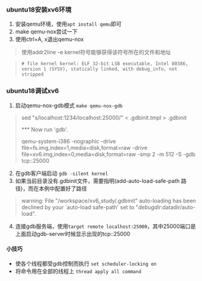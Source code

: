 ### ubuntu18安装xv6环境
1. 安装qemu环境，使用`apt install qemu`即可
2. make qemu-nox尝试一下
3. 使用ctrl+A, x退出qemu-nox

> 使用addr2line -e kernel符号能够获得该符号所在的文件和地址 

> `# file kernel kernel: ELF 32-bit LSB executable, Intel 80386, version 1 (SYSV), statically linked, with debug_info, not stripped`


### ubuntu18调试xv6
1. 启动qemu-nox-gdb模式 `make qemu-nox-gdb`
> sed "s/localhost:1234/localhost:25000/" < .gdbinit.tmpl > .gdbinit
> 
>*** Now run 'gdb'.
>
> qemu-system-i386 -nographic -drive file=fs.img,index=1,media=disk,format=raw -drive file=xv6.img,index=0,media=disk,format=raw -smp 2 -m 512  -S -gdb tcp::25000

2. 在gdb客户端启动 `gdb -silent kernel`
3. 如果当前目录没有.gdbinit文件，需要指明(add-auto-load-safe-path 路径)，而在本例中配置好了路径
> warning: File "/workspace/xv6_study/.gdbinit" auto-loading has been declined by your `auto-load safe-path' set to "$debugdir:$datadir/auto-load".
4. 连接gdb服务端，使用`target remote localhost:25000`，其中25000端口是上面启动gdb-server时候显示出现的tcp::25000

#### 小技巧
- 使各个线程都受gdb控制而执行 `set scheduler-locking on`
- 将命令用在全部的线程上 `thread apply all command`



